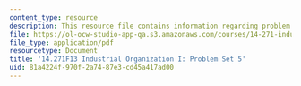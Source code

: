 ```yaml
---
content_type: resource
description: This resource file contains information regarding problem set 5.
file: https://ol-ocw-studio-app-qa.s3.amazonaws.com/courses/14-271-industrial-organization-i-fall-2013/81a4224f970f2a7487e3cd45a417ad00_MIT14_271F13_probset5.pdf
file_type: application/pdf
resourcetype: Document
title: '14.271F13 Industrial Organization I: Problem Set 5'
uid: 81a4224f-970f-2a74-87e3-cd45a417ad00
---
```

